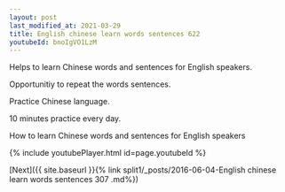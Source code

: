 ```yaml
---
layout: post
last_modified_at: 2021-03-29
title: English chinese learn words sentences 622 
youtubeId: bnoIgVO1LzM
---
```

 
 
Helps to learn Chinese words and sentences for English speakers.

Opportunitiy to repeat the words sentences. 

Practice Chinese language. 
 
10 minutes practice every day. 
 
How to learn Chinese words and sentences for English speakers 
 
{% include youtubePlayer.html id=page.youtubeId %}
 
 
[Next]({{ site.baseurl }}{% link  split1/_posts/2016-06-04-English chinese learn words sentences 307 .md%})
 
